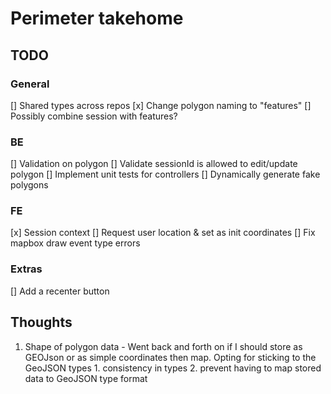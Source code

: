 # Perimeter takehome

## TODO
### General
[] Shared types across repos
[x] Change polygon naming to "features"
[] Possibly combine session with features?

### BE
[] Validation on polygon
[] Validate sessionId is allowed to edit/update polygon
[] Implement unit tests for controllers
[] Dynamically generate fake polygons

### FE
[x] Session context
[] Request user location & set as init coordinates
[] Fix mapbox draw event type errors

### Extras
[] Add a recenter button


## Thoughts
1. Shape of polygon data - Went back and forth on if I should store as GEOJson or as simple coordinates then map. Opting for sticking to the GeoJSON types 1. consistency in types 2. prevent having to map stored data to GeoJSON type format